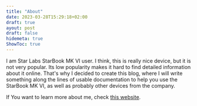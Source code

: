 ```yaml
---
title: "About"
date: 2023-03-28T15:29:18+02:00
draft: true
ayout: post
draft: false
hidemeta: true
ShowToc: true
---
```


I am Star Labs StarBook MK VI user. I think, this is really nice device, but it is not very popular. Its low popularity makes it hard to find detailed information about it online. That's why I decided to create this blog, where I will write something along the lines of usable documentation to help you use the StarBook MK VI, as well as probably other devices from the company.

If You want to learn more about me, check [this website](https://about.cichy1173.eu).